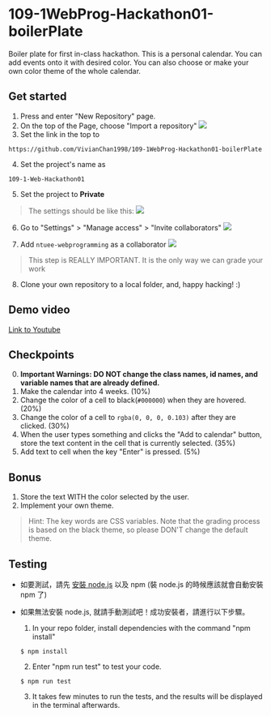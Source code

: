 # 109-1WebProg-Hackathon01-boilerPlate
Boiler plate for first in-class hackathon.
This is a personal calendar. You can add events onto it with desired color. You can also choose or make your own color theme of the whole calendar.


## Get started
1. Press and enter "New Repository" page.
2. On the top of the Page, choose "Import a repository"
![](https://i.imgur.com/FoQNwZp.png)
3. Set the link in the top to
```
https://github.com/VivianChan1998/109-1WebProg-Hackathon01-boilerPlate
```
4. Set the project's name as
```
109-1-Web-Hackathon01
```
5. Set the project to **Private**

> The settings should be like this:
![](https://i.imgur.com/MocaAqS.png)

6. Go to "Settings" > "Manage access" > "Invite collaborators"
![](https://i.imgur.com/ykYzuwP.png)

7. Add `ntuee-webprogramming` as a collaborator
![](https://i.imgur.com/Q3SQVMX.png)

> This step is REALLY IMPORTANT. It is the only way we can grade your work

8. Clone your own repository to a local folder, and, happy hacking! :)


## Demo video

[Link to Youtube](http://www.youtube.com/watch?v=0iNcW_kkF3I)

## Checkpoints
0. **Important Warnings: DO NOT change the class names, id names, and variable names that are already defined.**
1. Make the calendar into 4 weeks. (10%)
2. Change the color of a cell to black(`#000000`) when they are hovered. (20%)
3. Change the color of a cell to `rgba(0, 0, 0, 0.103)` after they are clicked. (30%)
4. When the user types something and clicks the "Add to calendar" button, store the text content in the cell that is currently selected. (35%)
5. Add text to cell when the key "Enter" is pressed. (5%)

## Bonus
1. Store the text WITH the color selected by the user. 
2. Implement your own theme. 
> Hint: The key words are CSS variables. 
> Note that the grading process is based on the black theme, so please DON'T change the default theme.

## Testing
- 如要測試，請先 [安裝 node.js](https://nodejs.org/en/download/) 以及 npm (裝 node.js 的時候應該就會自動安裝 npm 了)
- 如果無法安裝 node.js, 就請手動測試吧！成功安裝者，請進行以下步驟。

    1. In your repo folder, install dependencies with the command "npm install"
    ```
    $ npm install
    ```
    2. Enter "npm run test" to test your code.
    ```
    $ npm run test
    ```
    3. It takes few minutes to run the tests, and the results will be displayed in the terminal afterwards.
